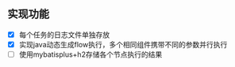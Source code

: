 ## 实现功能
- [x] 每个任务的日志文件单独存放
- [x] 实现java动态生成flow执行，多个相同组件携带不同的参数并行执行
- [ ] 使用mybatisplus+h2存储各个节点执行的结果